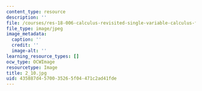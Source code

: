 ```yaml
---
content_type: resource
description: ''
file: /courses/res-18-006-calculus-revisited-single-variable-calculus-fall-2010/435887d4570035265f04471c2ad41fde_2_10.jpg
file_type: image/jpeg
image_metadata:
  caption: ''
  credit: ''
  image-alt: ''
learning_resource_types: []
ocw_type: OCWImage
resourcetype: Image
title: 2_10.jpg
uid: 435887d4-5700-3526-5f04-471c2ad41fde
---
```

